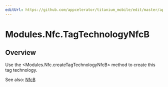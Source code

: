 ```yaml
---
editUrl: https://github.com/appcelerator/titanium_mobile/edit/master/apidoc/TagTechnology.yml
---
```

# Modules.Nfc.TagTechnologyNfcB

<TypeHeader/>

## Overview

Use the <Modules.Nfc.createTagTechnologyNfcB> method to create this tag technology.

See also:
[NfcB](http://developer.android.com/reference/android/nfc/tech/NfcB.html)

<ApiDocs/>

